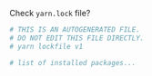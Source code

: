 Check `yarn.lock` file?

```conf
# THIS IS AN AUTOGENERATED FILE.
# DO NOT EDIT THIS FILE DIRECTLY.
# yarn lockfile v1

# list of installed packages...
```

<aside class="notes">
</aside>
